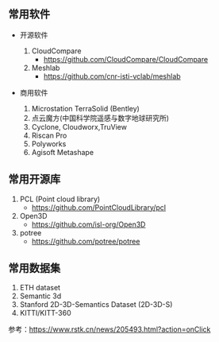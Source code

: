 

## 常用软件



* 开源软件
  1. CloudCompare
     * https://github.com/CloudCompare/CloudCompare
  2. Meshlab
     * https://github.com/cnr-isti-vclab/meshlab



* 商用软件
  1. Microstation TerraSolid (Bentley)
  2. 点云魔方(中国科学院遥感与数字地球研究所)
  3. Cyclone, Cloudworx,TruView
  4. Riscan Pro
  5. Polyworks
  6. Agisoft Metashape



## 常用开源库

1. PCL (Point cloud library)
   * https://github.com/PointCloudLibrary/pcl
2. Open3D
   * https://github.com/isl-org/Open3D
3. potree
   * https://github.com/potree/potree





## 常用数据集

1. ETH dataset
2. Semantic 3d
3. Stanford 2D-3D-Semantics Dataset (2D-3D-S)
4. KITTI/KITT-360







参考：https://www.rstk.cn/news/205493.html?action=onClick
